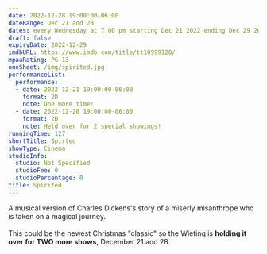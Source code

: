 ```yaml
---
date: 2022-12-28 19:00:00-06:00
dateRange: Dec 21 and 28
dates: every Wednesday at 7:00 pm starting Dec 21 2022 ending Dec 29 2022
draft: false
expiryDate: 2022-12-29
imdbURL: https://www.imdb.com/title/tt10999120/
mpaaRating: PG-13
oneSheet: /img/spirited.jpg
performanceList:
  performance:
  - date: 2022-12-21 19:00:00-06:00
    format: 2D
    note: One more time!
  - date: 2022-12-28 19:00:00-06:00
    format: 2D
    note: Held over for 2 special showings!
runningTime: 127
shortTitle: Spirted
showType: Cinema
studioInfo:
  studio: Not Specified
  studioFee: 0
  studioPercentage: 0
title: Spirited
---
```


A musical version of Charles Dickens's story of a miserly misanthrope who is taken on a magical journey.  <br/><br/>This could be the newest Christmas "classic" so the Wieting is **holding it over for TWO more shows**, December 21  and 28.